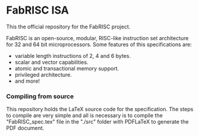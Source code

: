 # FabRISC ISA

This the official repository for the FabRISC project.

FabRISC is an open-source, modular, RISC-like instruction set architecture for 32 and 64 bit microprocessors. Some features of this specifications are:

* variable length instructions of 2, 4 and 6 bytes.
* scalar and vector capabilities.
* atomic and transactional memory support.
* privileged architecture.
* and more!

### Compiling from source

This repository holds the LaTeX source code for the specification. The steps to compile are very simple and all is necessary is to compile the "FabRISC_spec.tex" file in the "./src" folder with PDFLaTeX to generate the PDF document.